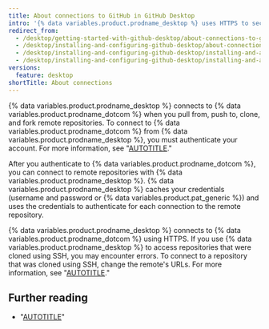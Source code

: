 ```yaml
---
title: About connections to GitHub in GitHub Desktop
intro: '{% data variables.product.prodname_desktop %} uses HTTPS to securely exchange data with {% data variables.product.prodname_dotcom %}.'
redirect_from:
  - /desktop/getting-started-with-github-desktop/about-connections-to-github
  - /desktop/installing-and-configuring-github-desktop/about-connections-to-github
  - /desktop/installing-and-configuring-github-desktop/installing-and-authenticating-to-github-desktop/about-connections-to-github
  - /desktop/installing-and-configuring-github-desktop/installing-and-authenticating-to-github-desktop/about-connections-to-github-in-github-desktop
versions:
  feature: desktop
shortTitle: About connections
---
```

{% data variables.product.prodname_desktop %} connects to {% data variables.product.prodname_dotcom %} when you pull from, push to, clone, and fork remote repositories. To connect to {% data variables.product.prodname_dotcom %} from {% data variables.product.prodname_desktop %}, you must authenticate your account. For more information, see "[AUTOTITLE](/desktop/installing-and-authenticating-to-github-desktop/authenticating-to-github-in-github-desktop)."

After you authenticate to {% data variables.product.prodname_dotcom %}, you can connect to remote repositories with {% data variables.product.prodname_desktop %}. {% data variables.product.prodname_desktop %} caches your credentials (username and password or {% data variables.product.pat_generic %}) and uses the credentials to authenticate for each connection to the remote repository.

{% data variables.product.prodname_desktop %} connects to {% data variables.product.prodname_dotcom %} using HTTPS. If you use {% data variables.product.prodname_desktop %} to access repositories that were cloned using SSH, you may encounter errors. To connect to a repository that was cloned using SSH, change the remote's URLs. For more information, see "[AUTOTITLE](/get-started/getting-started-with-git/managing-remote-repositories)."

## Further reading

- "[AUTOTITLE](/desktop/adding-and-cloning-repositories/cloning-and-forking-repositories-from-github-desktop)"
